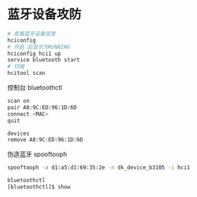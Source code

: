 # 蓝牙设备攻防
```sh
# 查看蓝牙设备信息
hciconfig
# 开启 后显示为RUNNING
hciconfig hci1 up
service bluetooth start
# 扫描
hcitool scan
```

控制台
bluetoothctl

```sh
scan on
pair A8:9C:ED:96:1D:6D
connect <MAC>
quit

devices
remove A8:9C:ED:96:1D:6D
```

伪造蓝牙 spooftooph

```sh
spooftooph -a d1:a5:d1:69:35:2e -n dk_device_b3105 -i hci1

bluetoothctl
[bluetoothctl]$ show
```

